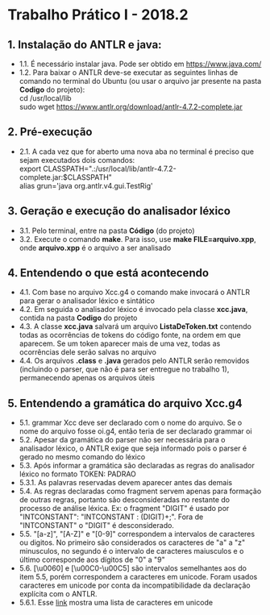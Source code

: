 # Trabalho Prático I - 2018.2

## 1. Instalação do ANTLR e java:
* 1.1. É necessário instalar java. Pode ser obtido em <https://www.java.com/>
* 1.2. Para baixar o ANTLR deve-se executar as seguintes linhas de comando no terminal do Ubuntu (ou usar o arquivo jar presente na pasta **Codigo** do projeto):</br>
cd /usr/local/lib</br>
sudo wget https://www.antlr.org/download/antlr-4.7.2-complete.jar</br>

## 2. Pré-execução
* 2.1. A cada vez que for aberto uma nova aba no terminal é preciso que sejam executados dois comandos:</br>
export CLASSPATH=".:/usr/local/lib/antlr-4.7.2-complete.jar:$CLASSPATH"</br>
alias grun='java org.antlr.v4.gui.TestRig'</br>

## 3. Geração e execução do analisador léxico
* 3.1. Pelo terminal, entre na pasta **Código** (do projeto)
* 3.2. Execute o comando **make**. Para isso, use **make FILE=arquivo.xpp**, onde **arquivo.xpp** é o arquivo a ser analisado

## 4. Entendendo o que está acontecendo
* 4.1. Com base no arquivo Xcc.g4 o comando make invocará o ANTLR para gerar o analisador léxico e sintático
* 4.2. Em seguida o analisador léxico é invocado pela classe **xcc.java**, contida na pasta **Codigo** do projeto
* 4.3. A classe **xcc.java** salvará um arquivo **ListaDeToken.txt** contendo todas as ocorrências de tokens do código fonte, na ordem em que aparecem. Se um token aparecer mais de uma vez, todas as ocorrências dele serão salvas no arquivo
* 4.4. Os arquivos **.class** e **.java** gerados pelo ANTLR serão removidos (incluindo o parser, que não é para ser entregue no trabalho 1), permanecendo apenas os arquivos úteis

## 5. Entendendo a gramática do arquivo **Xcc.g4**
* 5.1. grammar Xcc deve ser declarado com o nome do arquivo. Se o nome do arquivo fosse oi.g4, então teria de ser declarado grammar oi
* 5.2. Apesar da gramática do parser não ser necessária para o analisador léxico, o ANTLR exige que seja informado pois o parser é gerado no mesmo comando do léxico
* 5.3. Após informar a gramática são declaradas as regras do analisador léxico no formato TOKEN: PADRAO
* 5.3.1. As palavras reservadas devem aparecer antes das demais
* 5.4. As regras declaradas como fragment servem apenas para formação de outras regras, portanto são desconsideradas no restante do processo de análise léxica. Ex: o fragment "DIGIT" é usado por "INTCONSTANT": "INTCONSTANT : (DIGIT)+;". Fora de "INTCONSTANT" o "DIGIT" é desconsiderado.
* 5.5. "[a-z]", "[A-Z]" e "[0-9]" correspondem a intervalos de caracteres ou digitos. No primeiro são considerados os caracteres de "a" a "z" minusculos, no segundo é o intervalo de caracteres maiusculos e o último corresponde aos dígitos de "0" a "9"
* 5.6. [\u0060] e [\u00C0-\u00C5] são intervalos semelhantes aos do item 5.5, porém correspondem a caracteres em unicode. Foram usados caracteres em unicode por conta da incompatibilidade da declaração explícita com o ANTLR.
* 5.6.1. Esse [link](https://unicode-table.com/pt/#control-character) mostra uma lista de caracteres em unicode
